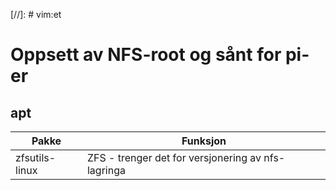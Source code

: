 [//]: # vim:et
# Oppsett av NFS-root og sånt for pi-er


## apt

| Pakke          | Funksjon                                           |
|----------------|----------------------------------------------------|
| zfsutils-linux | ZFS - trenger det for versjonering av nfs-lagringa |
